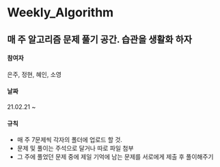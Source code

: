 # Weekly_Algorithm
매 주 알고리즘 문제 풀기 공간. 습관을 생활화 하자 
------

#### 참여자 
은주, 정현, 혜인, 소영

#### 날짜 
21.02.21 ~

#### 규칙
- 매 주 7문제씩 각자의 폴더에 업로드 할 것.
- 문제 및 풀이는 주석으로 달거나 따로 파일 첨부 
- 그 주에 풀었던 문제 중에 제일 기억에 남는 문제를 서로에게 제출 후 풀이해주기 
